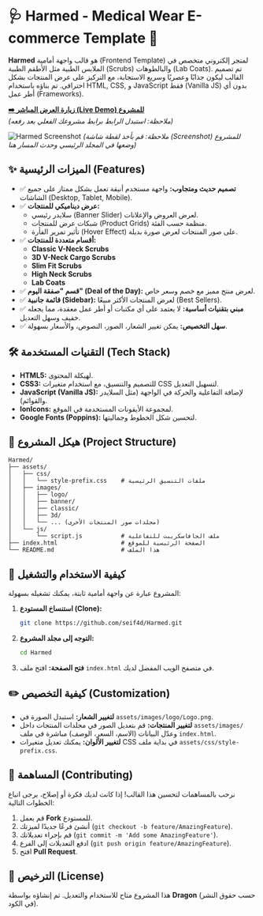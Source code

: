 # 🩺 Harmed - Medical Wear E-commerce Template 👕

**Harmed** هو قالب واجهة أمامية (Frontend Template) لمتجر إلكتروني متخصص في الملابس الطبية مثل الأطقم الطبية (Scrubs) والبالطوهات (Lab Coats). تم تصميم القالب ليكون جذابًا وعصريًا وسريع الاستجابة، مع التركيز على عرض المنتجات بشكل احترافي. تم بناؤه باستخدام HTML, CSS, و JavaScript فقط (Vanilla JS) بدون أي أطر عمل (Frameworks).

**[➡️ زيارة العرض المباشر (Live Demo) للمشروع](https://seif4d.github.io/Harmed/)**  
*(ملاحظة: استبدل الرابط برابط مشروعك الفعلي بعد رفعه)*

![Harmed Screenshot](https://raw.githubusercontent.com/seif4d/Harmed/master/screenshot.png)
*(ملاحظة: قم بأخذ لقطة شاشة (Screenshot) للمشروع وضعها في المجلد الرئيسي وحدث المسار هنا)*

## ✨ الميزات الرئيسية (Features)

*   ✅ **تصميم حديث ومتجاوب:** واجهة مستخدم أنيقة تعمل بشكل ممتاز على جميع الشاشات (Desktop, Tablet, Mobile).
*   ✅ **عرض ديناميكي للمنتجات:**
    *   سلايدر رئيسي (Banner Slider) لعرض العروض والإعلانات.
    *   شبكات عرض للمنتجات (Product Grids) منظمة حسب الفئة.
    *   تأثير تمرير الفأرة (Hover Effect) على صور المنتجات لعرض صورة بديلة.
*   ✅ **أقسام متعددة للمنتجات:**
    *   **Classic V-Neck Scrubs**
    *   **3D V-Neck Cargo Scrubs**
    *   **Slim Fit Scrubs**
    *   **High Neck Scrubs**
    *   **Lab Coats**
*   ✅ **قسم "صفقة اليوم" (Deal of the Day):** لعرض منتج مميز مع خصم وسعر خاص.
*   ✅ **قائمة جانبية (Sidebar):** لعرض المنتجات الأكثر مبيعًا (Best Sellers).
*   ✅ **مبني بتقنيات أساسية:** لا يعتمد على أي مكتبات أو أطر عمل معقدة، مما يجعله خفيف وسهل التعديل.
*   ✅ **سهل التخصيص:** يمكن تغيير الشعار، الصور، النصوص، والأسعار بسهولة.

## 🛠️ التقنيات المستخدمة (Tech Stack)

*   **HTML5:** لهيكلة المحتوى.
*   **CSS3:** للتصميم والتنسيق، مع استخدام متغيرات CSS لتسهيل التعديل.
*   **JavaScript (Vanilla JS):** لإضافة التفاعلية والحركة في الواجهة (مثل السلايدر والقوائم).
*   **IonIcons:** لمجموعة الأيقونات المستخدمة في الموقع.
*   **Google Fonts (Poppins):** لتحسين شكل الخطوط وجماليتها.

## 📂 هيكل المشروع (Project Structure)

```
Harmed/
├── assets/
│   ├── css/
│   │   └── style-prefix.css    # ملفات التنسيق الرئيسية
│   ├── images/
│   │   ├── logo/
│   │   ├── banner/
│   │   ├── classic/
│   │   ├── 3d/
│   │   └── ... (مجلدات صور المنتجات الأخرى)
│   └── js/
│       └── script.js           # ملف الجافاسكريبت للتفاعلية
├── index.html                  # الصفحة الرئيسية للموقع
└── README.md                   # هذا الملف
```

## 🚀 كيفية الاستخدام والتشغيل

المشروع عبارة عن واجهة أمامية ثابتة، يمكنك تشغيله بسهولة:

1.  **استنساخ المستودع (Clone):**
    ```bash
    git clone https://github.com/seif4d/Harmed.git 
    ```
2.  **التوجه إلى مجلد المشروع:**
    ```bash
    cd Harmed
    ```
3.  **فتح الصفحة:**
    افتح ملف `index.html` في متصفح الويب المفضل لديك.

## ✏️ كيفية التخصيص (Customization)

*   **لتغيير الشعار:** استبدل الصورة في `assets/images/logo/Logo.png`.
*   **لتغيير المنتجات:** قم بتعديل الصور في مجلدات المنتجات داخل `assets/images/` وعدّل البيانات (الاسم، السعر، الوصف) مباشرة في ملف `index.html`.
*   **لتغيير الألوان:** يمكنك تعديل متغيرات CSS في بداية ملف `assets/css/style-prefix.css`.

## 🤝 المساهمة (Contributing)

نرحب بالمساهمات لتحسين هذا القالب! إذا كانت لديك فكرة أو إصلاح، يرجى اتباع الخطوات التالية:

1.  قم بعمل **Fork** للمستودع.
2.  أنشئ فرعًا جديدًا لميزتك (`git checkout -b feature/AmazingFeature`).
3.  قم بإجراء تعديلاتك (`git commit -m 'Add some AmazingFeature'`).
4.  ادفع التعديلات إلى الفرع (`git push origin feature/AmazingFeature`).
5.  افتح **Pull Request**.

## 📄 الترخيص (License)

هذا المشروع متاح للاستخدام والتعديل. تم إنشاؤه بواسطة **Dragon** (حسب حقوق النشر في الكود).
